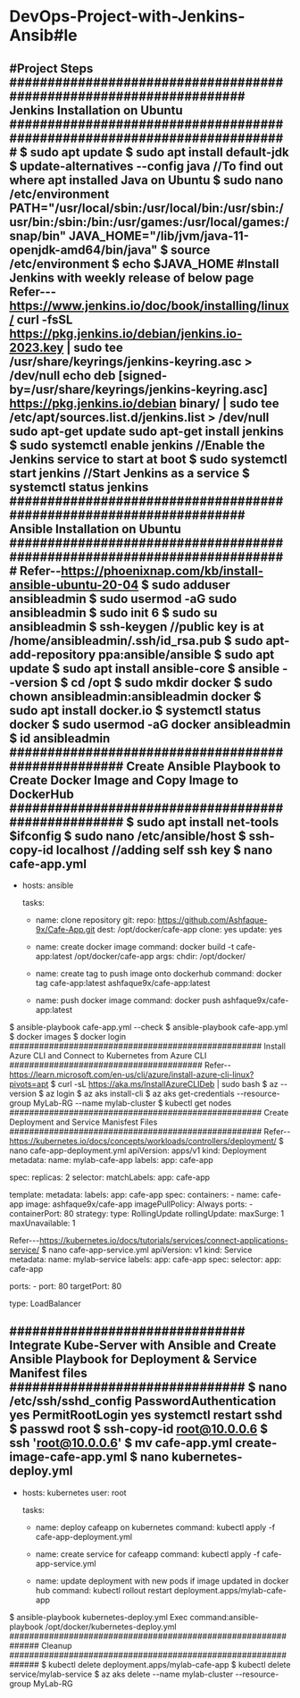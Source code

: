 # DevOps-Project-with-Jenkins-Ansib#le
#Project Steps
################################################################### Jenkins Installation on Ubuntu #########################################################################
$ sudo apt update
$ sudo apt install default-jdk
$ update-alternatives --config java    //To find out where apt installed Java on Ubuntu
$ sudo nano /etc/environment
PATH="/usr/local/sbin:/usr/local/bin:/usr/sbin:/usr/bin:/sbin:/bin:/usr/games:/usr/local/games:/snap/bin"
JAVA_HOME="/lib/jvm/java-11-openjdk-amd64/bin/java"
$ source /etc/environment 
$ echo $JAVA_HOME
#Install Jenkins with weekly release of below page
Refer---https://www.jenkins.io/doc/book/installing/linux/
curl -fsSL https://pkg.jenkins.io/debian/jenkins.io-2023.key | sudo tee \
  /usr/share/keyrings/jenkins-keyring.asc > /dev/null
echo deb [signed-by=/usr/share/keyrings/jenkins-keyring.asc] \
  https://pkg.jenkins.io/debian binary/ | sudo tee \
  /etc/apt/sources.list.d/jenkins.list > /dev/null
sudo apt-get update
sudo apt-get install jenkins
$ sudo systemctl enable jenkins       //Enable the Jenkins service to start at boot
$ sudo systemctl start jenkins        //Start Jenkins as a service
$ systemctl status jenkins
################################################################### Ansible Installation on Ubuntu #########################################################################
Refer--https://phoenixnap.com/kb/install-ansible-ubuntu-20-04
$ sudo adduser ansibleadmin
$ sudo usermod -aG sudo ansibleadmin
$ sudo init 6
$ sudo su ansibleadmin
$ ssh-keygen       //public key is at /home/ansibleadmin/.ssh/id_rsa.pub
$ sudo apt-add-repository ppa:ansible/ansible
$ sudo apt update
$ sudo apt install ansible-core
$ ansible --version
$ cd /opt
$ sudo mkdir docker
$ sudo chown ansibleadmin:ansibleadmin docker
$ sudo apt install docker.io
$ systemctl status docker
$ sudo usermod -aG docker ansibleadmin
$ id ansibleadmin
################################################### Create Ansible Playbook to Create Docker Image and Copy Image to DockerHub ###################################################
$ sudo apt install net-tools
$ifconfig
$ sudo nano /etc/ansible/host
$ ssh-copy-id localhost    //adding self ssh key
$ nano cafe-app.yml
---
- hosts: ansible

  tasks:
  - name: clone repository
    git:
      repo: https://github.com/Ashfaque-9x/Cafe-App.git
      dest: /opt/docker/cafe-app
      clone: yes
      update: yes

  - name: create docker image
    command: docker build -t cafe-app:latest /opt/docker/cafe-app
    args:
     chdir: /opt/docker/

  - name: create tag to push image onto dockerhub
    command: docker tag cafe-app:latest ashfaque9x/cafe-app:latest

  - name: push docker image
    command: docker push ashfaque9x/cafe-app:latest

$ ansible-playbook cafe-app.yml --check
$ ansible-playbook cafe-app.yml
$ docker images
$ docker login
################################################### Install Azure CLI and Connect to Kubernetes from Azure CLI #######################################
Refer--https://learn.microsoft.com/en-us/cli/azure/install-azure-cli-linux?pivots=apt
$ curl -sL https://aka.ms/InstallAzureCLIDeb | sudo bash
$ az --version
$ az login
$ az aks install-cli
$ az aks get-credentials --resource-group MyLab-RG --name mylab-cluster
$ kubectl get nodes
################################################### Create Deployment and Service Manisfest Files ###################################################
Refer--https://kubernetes.io/docs/concepts/workloads/controllers/deployment/
$ nano cafe-app-deployment.yml
apiVersion: apps/v1
kind: Deployment
metadata:
  name: mylab-cafe-app
  labels:
     app: cafe-app

spec:
  replicas: 2
  selector:
    matchLabels:
      app: cafe-app

  template:
    metadata:
      labels:
        app: cafe-app
    spec:
      containers:
      - name: cafe-app
        image: ashfaque9x/cafe-app
        imagePullPolicy: Always
        ports:
        - containerPort: 80
  strategy:
    type: RollingUpdate
    rollingUpdate:
      maxSurge: 1
      maxUnavailable: 1

Refer---https://kubernetes.io/docs/tutorials/services/connect-applications-service/
$ nano cafe-app-service.yml
apiVersion: v1
kind: Service
metadata:
  name: mylab-service
  labels:
    app: cafe-app
spec:
  selector:
    app: cafe-app 

  ports:
    - port: 80
      targetPort: 80

  type: LoadBalancer

############################### Integrate Kube-Server with Ansible and Create Ansible Playbook for Deployment & Service Manifest files ###############################
$ nano /etc/ssh/sshd_config
PasswordAuthentication yes
PermitRootLogin yes
systemctl restart sshd
$ passwd root
$ ssh-copy-id root@10.0.0.6
$ ssh 'root@10.0.0.6'
$  mv cafe-app.yml create-image-cafe-app.yml 
$ nano kubernetes-deploy.yml
---
- hosts: kubernetes
  user: root

  tasks:
    - name: deploy cafeapp on kubernetes
      command: kubectl apply -f cafe-app-deployment.yml

    - name: create service for cafeapp
      command: kubectl apply -f cafe-app-service.yml

    - name: update deployment with new pods if image updated in docker hub
      command: kubectl rollout restart deployment.apps/mylab-cafe-app


$ ansible-playbook kubernetes-deploy.yml
Exec command:ansible-playbook /opt/docker/kubernetes-deploy.yml
############################################################## Cleanup ##############################################################
$ kubectl delete deployment.apps/mylab-cafe-app
$ kubectl delete service/mylab-service
$ az aks delete --name mylab-cluster --resource-group MyLab-RG

